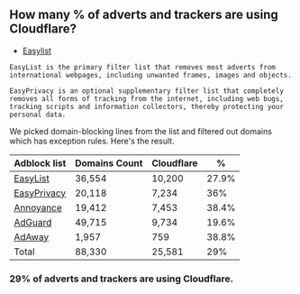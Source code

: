 ## How many % of adverts and trackers are using Cloudflare?


- [Easylist](https://web.archive.org/web/20210516110248/https://easylist.to/)
```
EasyList is the primary filter list that removes most adverts from international webpages, including unwanted frames, images and objects.

EasyPrivacy is an optional supplementary filter list that completely removes all forms of tracking from the internet, including web bugs, tracking scripts and information collectors, thereby protecting your personal data.
```


We picked domain-blocking lines from the list and filtered out domains which has exception rules.
Here's the result.


| Adblock list | Domains Count | Cloudflare | % |
| --- | --- | --- | --- |
| [EasyList](https://easylist.to/easylist/easylist.txt) | 36,554 | 10,200 | 27.9% |
| [EasyPrivacy](https://easylist.to/easylist/easyprivacy.txt) | 20,118 | 7,234 | 36% |
| [Annoyance](https://secure.fanboy.co.nz/fanboy-annoyance.txt) | 19,412 | 7,453 | 38.4% |
| [AdGuard](https://adguardteam.github.io/AdGuardSDNSFilter/Filters/filter.txt) | 49,715 | 9,734 | 19.6% |
| [AdAway](https://raw.githubusercontent.com/AdAway/adaway.github.io/master/hosts.txt) | 1,957 | 759 | 38.8% |
| Total | 88,330 | 25,581 | 29% |


### 29% of adverts and trackers are using Cloudflare.